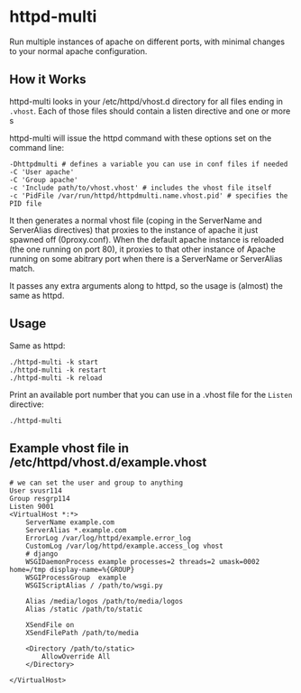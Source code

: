 # httpd-multi

Run multiple instances of apache on different ports, with minimal changes to your normal apache configuration.

## How it Works

httpd-multi looks in your /etc/httpd/vhost.d directory for all files ending in `.vhost`. Each of those files should contain a listen directive and one or more <VirtualHost>s

httpd-multi will issue the httpd command with these options set on the command line:

    -Dhttpdmulti # defines a variable you can use in conf files if needed
    -C 'User apache'
    -C 'Group apache'
    -c 'Include path/to/vhost.vhost' # includes the vhost file itself
    -c 'PidFile /var/run/httpd/httpdmulti.name.vhost.pid' # specifies the PID file

It then generates a normal vhost file (coping in the ServerName and ServerAlias directives) that proxies to the instance of apache it just spawned off (0proxy.conf). When the default apache instance is reloaded (the one running on port 80), it proxies to that other instance of Apache running on some abitrary port when there is a ServerName or ServerAlias match.

It passes any extra arguments along to httpd, so the usage is (almost) the same as httpd.

## Usage

Same as httpd:

    ./httpd-multi -k start
    ./httpd-multi -k restart
    ./httpd-multi -k reload

Print an available port number that you can use in a .vhost file for the `Listen` directive:

    ./httpd-multi

## Example vhost file in /etc/httpd/vhost.d/example.vhost

    # we can set the user and group to anything
    User svusr114
    Group resgrp114
    Listen 9001
    <VirtualHost *:*>
        ServerName example.com
        ServerAlias *.example.com
        ErrorLog /var/log/httpd/example.error_log
        CustomLog /var/log/httpd/example.access_log vhost
        # django
        WSGIDaemonProcess example processes=2 threads=2 umask=0002 home=/tmp display-name=%{GROUP}
        WSGIProcessGroup  example
        WSGIScriptAlias / /path/to/wsgi.py

        Alias /media/logos /path/to/media/logos
        Alias /static /path/to/static

        XSendFile on
        XSendFilePath /path/to/media

        <Directory /path/to/static>
            AllowOverride All
        </Directory>

    </VirtualHost>
